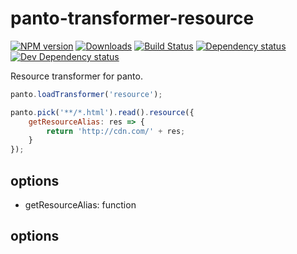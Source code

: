 # panto-transformer-resource
[![NPM version][npm-image]][npm-url] [![Downloads][downloads-image]][npm-url] [![Build Status][travis-image]][travis-url] [![Dependency status][david-dm-image]][david-dm-url] [![Dev Dependency status][david-dm-dev-image]][david-dm-dev-url]

Resource transformer for panto.

```js
panto.loadTransformer('resource');

panto.pick('**/*.html').read().resource({
    getResourceAlias: res => {
        return 'http://cdn.com/' + res;
    }
});
```

## options
 - getResourceAlias: function

## options

[npm-url]: https://npmjs.org/package/panto-transformer-resource
[downloads-image]: http://img.shields.io/npm/dm/panto-transformer-resource.svg
[npm-image]: http://img.shields.io/npm/v/panto-transformer-resource.svg
[travis-url]: https://travis-ci.org/pantojs/panto-transformer-resource
[travis-image]: http://img.shields.io/travis/pantojs/panto-transformer-resource.svg
[david-dm-url]:https://david-dm.org/pantojs/panto-transformer-resource
[david-dm-image]:https://david-dm.org/pantojs/panto-transformer-resource.svg
[david-dm-dev-url]:https://david-dm.org/pantojs/panto-transformer-resource#info=devDependencies
[david-dm-dev-image]:https://david-dm.org/pantojs/panto-transformer-resource/dev-status.svg
